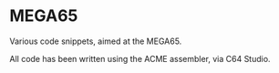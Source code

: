 # MEGA65
 
Various code snippets, aimed at the MEGA65.

All code has been written using the ACME assembler, via C64 Studio.
